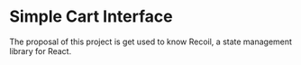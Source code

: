 # Simple Cart Interface

The proposal of this project is get used to know Recoil, a state management library for React.
